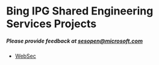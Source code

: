 # Bing IPG Shared Engineering Services Projects
##### Please provide feedback at sesopen@microsoft.com

*	[WebSec](https://github.com/Microsoft/sesopen/tree/master/WebSec)
